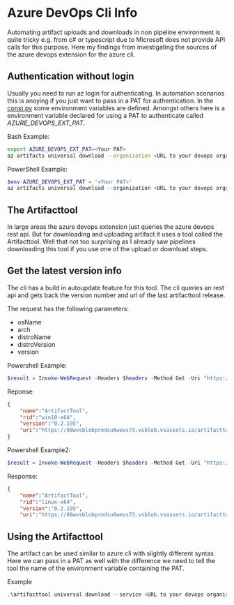 # Azure DevOps Cli Info

Automating artifact uploads and downloads in non pipeline environment is quite tricky e.g. from c# or typescript due to Microsoft does not provide API calls for this purpose. Here my findings from investigating the sources of the azure devops extension for the azure cli.

## Authentication without login

Usually you need to run az login for authenticating. In automation scenarios this is anoying if you just want to pass in a PAT for authentication.
In the [const.py](https://github.com/Azure/azure-devops-cli-extension/blob/master/azure-devops/azext_devops/dev/common/const.py) some environment variables are defined. Amongst others here is a environment variable declared for using a PAT to authenticate called *AZURE_DEVOPS_EXT_PAT*.

Bash Example:
``` BASH
export AZURE_DEVOPS_EXT_PAT=<Your PAT>
az artifacts universal download --organization <URL to your devops organisation> --feed <feed name> --name <package name> --version '*' --path /tmp/
```

PowerShell Example:
``` PowerShell
$env:AZURE_DEVOPS_EXT_PAT = '<Your PAT>'
az artifacts universal download --organization <URL to your devops organisation> --feed <feed name> --name <package name> --version '*' --path D:\Temp\
```

## The Artifacttool

In large areas the azure devops extension just queries the azure devops rest api. But for downloading and uploading artifact it uses a tool called the Artifacttool. Well that not too surprising as I already saw pipelines downloading this tool if you use one of the upload or download steps.

## Get the latest version info

The cli has a build in autoupdate feature for this tool. The cli queries an rest api and gets back the version number and url of the last artifacttool release.

The request has the following parameters:
- osName
- arch
- distroName
- distroVersion
- version

Powershell Example:
``` Powershell
$result = Invoke-WebRequest -Headers $headers -Method Get -Uri "https://vsblob.dev.azure.com/<Your Organisation>/_apis/clienttools/ArtifactTool/release?osName=Windows&arch=x86_64"
```

Reponse:
``` json
{
    "name":"ArtifactTool",
    "rid":"win10-x64",
    "version":"0.2.195",
    "uri":"https://08wvsblobprodsu6weus73.vsblob.vsassets.io/artifacttool/artifacttool-win10-x64-Release_0.2.195.zip?..."
}
```

Powershell Example2:
``` Powershell
$result = Invoke-WebRequest -Headers $headers -Method Get -Uri "https://vsblob.dev.azure.com/<Your Organisation>/_apis/clienttools/ArtifactTool/release?osName=Linux&arch=x86_64&distroName=Debian&distroVersion=10
```

Response:
``` json
{
    "name":"ArtifactTool",
    "rid":"linux-x64",
    "version":"0.2.195",
    "uri":"https://08wvsblobprodsu6weus73.vsblob.vsassets.io/artifacttool/artifacttool-linux-x64-Release_0.2.195.zip?..."}
```

## Using the Artifacttool

The artifact can be used similar to azure cli with slightly different syntax. Here we can pass in a PAT as well with the difference we need to tell the tool the name of the environment variable containing the PAT.

Example
``` PowerShell
.\artifacttool universal download --service <URL to your devops organisation> --patvar AZURE_DEVOPS_EXT_PAT --feed <feed name> --package-name <package name> --package-version '*' --path D:\Temp\Artifact\
```